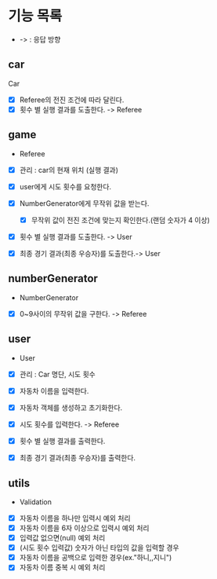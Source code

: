# 기능 목록
- -> : 응답 방향

## car
Car
- [x] Referee의 전진 조건에 따라 달린다.
- [x] 횟수 별 실행 결과를 도출한다. -> Referee

## game
- Referee
- [x] 관리 : car의 현재 위치 (실행 결과) 
- [x] user에게 시도 횟수를 요청한다.
- [x] NumberGenerator에게 무작위 값을 받는다.
  - [x] 무작위 값이 전진 조건에 맞는지 확인한다.(랜덤 숫자가 4 이상)
- [x] 횟수 별 실행 결과를 도출한다. -> User
- [x] 최종 경기 결과(최종 우승자)를 도출한다.-> User


## numberGenerator
- NumberGenerator
- [x] 0~9사이의 무작위 값을 구한다. -> Referee

## user
- User
- [x] 관리 : Car 명단, 시도 횟수
- [x] 자동차 이름을 입력한다.
- [x] 자동차 객체를 생성하고 초기화한다.
- [x] 시도 횟수를 입력한다. -> Referee
- [x] 횟수 별 실행 결과를 출력한다.
- [x] 최종 경기 결과(최종 우승자)를 출력한다.


## utils
- Validation
-[x] 자동차 이름을 하나만 입력시 예외 처리
-[x] 자동차 이름을 6자 이상으로 입력시 예외 처리
-[x] 입력값 없으면(null) 예외 처리
-[x] (시도 횟수 입력값) 숫자가 아닌 타입의 값을 입력할 경우
-[x] 자동차 이름을 공백으로 입력한 경우(ex."하니,,지니")
-[x] 자동차 이름 중복 시 예외 처리
